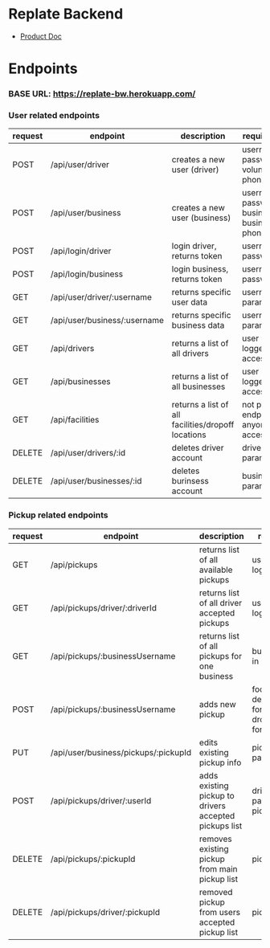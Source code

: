 # Replate Backend

- [Product Doc](https://docs.google.com/document/d/1s1-mHEn4bQZuq-wBrxv-JhNILDFDym0seSC5CY-Li4Y/edit#)

# Endpoints

### BASE URL: https://replate-bw.herokuapp.com/

### User related endpoints

| request | endpoint             | description                                     | requires/returns                                    |
|---------|----------------------|-------------------------------------------------|-----------------------------------------------------|
|   POST  | /api/user/driver     | creates a new user (driver)                   | username, email, password, volunteerName, phoneNumber |
|   POST  | /api/user/business   | creates a new user (business)  | username, email, password, businessName, businessAddress phoneNumber |
|   POST  | /api/login/driver    | login driver, returns token | username, password                        |
|   POST  | /api/login/business  | login business, returns token | username, password                      |
|   GET   | /api/user/driver/:username | returns specific user data             | username in params                            |
|   GET   | /api/user/business/:username| returns specific business data        | username in params                   |
|   GET   | /api/drivers          | returns a list of all drivers | user must be logged in to access                  |
|   GET   | /api/businesses       | returns a list of all businesses  | user must be logged in to access  |
|   GET   | /api/facilities       | returns a list of all facilities/dropoff locations| not protected endpoint, anyone can gain access |
|  DELETE | /api/user/drivers/:id  | deletes driver account                | driver id in params              |
|  DELETE | /api/user/businesses/:id| deletes burinsess account            | business id in params            |

### Pickup related endpoints

|request|  endpoint | description                    | requires/returns                      |
|-------|-----------|--------------------------------|---------------------------------------|
| GET   | /api/pickups| returns list of all available pickups | user must be logged in |
| GET   | /api/pickups/driver/:driverId | returns list of all driver accepted pickups | user must be logged in|
| GET   | /api/pickups/:businessUsername | returns list of all pickups for one business | business username in parameters |
| POST  | /api/pickups/:businessUsername | adds new pickup             | food, amount, description(optional for now), time, date, dropoffId (optional for now), lat, lng |
| PUT    | /api/user/business/pickups/:pickupId | edits existing pickup info | pickup id in parameter | 
| POST  | /api/pickups/driver/:userId | adds existing pickup to drivers accepted pickups list | driver id in parameters, pickupId in body |
| DELETE | /api/pickups/:pickupId | removes existing pickup from main pickup list | pickup id in params |
| DELETE | /api/pickups/driver/:pickupId | removed pickup from users accepted pickup list | pickup id in params | 
